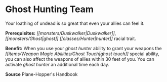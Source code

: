 ﻿---
cssclass: [feats]

---
# Ghost Hunting Team

Your loathing of undead is so great that even your allies can feel it.

**Prerequisites:** _[[monsters/Duskwalker|Duskwalker]]_, _[[monsters/Ghost|ghost]]_ _[[classes/Hunter|hunter]]_ racial trait.

**Benefit:** When you use your _ghost_ _hunter_ ability to grant your weapons the _[[items/Weapon Magic Abilities/Ghost Touch|ghost touch]]_ special ability, you can also affect the weapons of allies within 30 feet of you. You can activate _ghost_ _hunter_ an additional time each day.

**Source** Plane-Hopper's Handbook